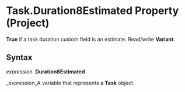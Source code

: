 
# Task.Duration8Estimated Property (Project)

 **True** if a task duration custom field is an estimate. Read/write **Variant**.


## Syntax

 _expression_. **Duration8Estimated**

 _expression_A variable that represents a  **Task** object.

